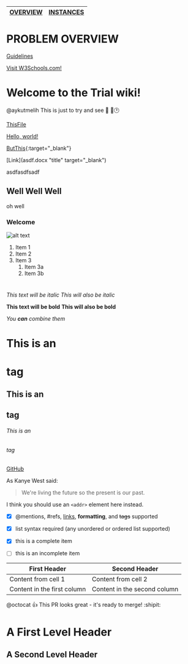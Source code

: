[OVERVIEW](/) | [INSTANCES](Instances/README.md)                                                                                 
------------ | -------------

PROBLEM OVERVIEW
====================


[Guidelines](Instances/README.md)

<a href="https://www.w3schools.com" target="_blank">Visit W3Schools.com!</a> 

# Welcome to the Trial wiki!

@aykutmelih
This is just to try and see :large_orange_diamond: :small_orange_diamond::clock2:

[ThisFile](asdf.docx)

<a href="asdf.docx" target="_blank">Hello, world!</a>

[ButThis](asdf.docx){:target="_blank"}

[Link](asdf.docx "title" target="_blank")

asdfasdfsadf
## Well Well Well

oh well

### Welcome

![alt text](https://github.com/ORProjects/Trial/blob/master/DEUFBEIE.png)

1. Item 1
1. Item 2
1. Item 3
   1. Item 3a
   1. Item 3b
   
#

*This text will be italic*
_This will also be italic_

**This text will be bold**
__This will also be bold__

_You **can** combine them_


# This is an <h1> tag
## This is an <h2> tag
###### This is an <h6> tag

[GitHub](http://github.com)



As Kanye West said:

> We're living the future so
> the present is our past.

I think you should use an
`<addr>` element here instead.


- [x] @mentions, #refs, [links](), **formatting**, and <del>tags</del> supported
- [x] list syntax required (any unordered or ordered list supported)
- [x] this is a complete item
- [ ] this is an incomplete item

 

First Header | Second Header
------------ | -------------
Content from cell 1 | Content from cell 2
Content in the first column | Content in the second column


@octocat :+1: This PR looks great - it's ready to merge! :shipit:


A First Level Header
====================

A Second Level Header
---------------------



















































